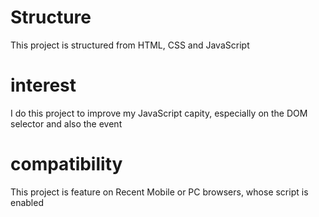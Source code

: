 # Structure
This project is structured from HTML, CSS and JavaScript

# interest
I do this project to improve my JavaScript capity, especially on the DOM selector and also the event

# compatibility
This project is feature on Recent Mobile or PC browsers, whose script is enabled